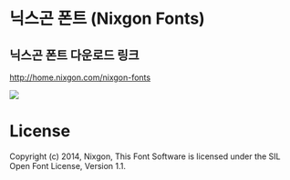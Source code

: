 # 닉스곤 폰트 (Nixgon Fonts)

## 닉스곤 폰트 다운로드 링크
http://home.nixgon.com/nixgon-fonts

![](http://home.nixgon.com/_/rsrc/1425894137904/nixgon-fonts/nixgonfonts.jpg)

License
===========
Copyright (c) 2014, Nixgon,
This Font Software is licensed under the SIL Open Font License, Version 1.1.
